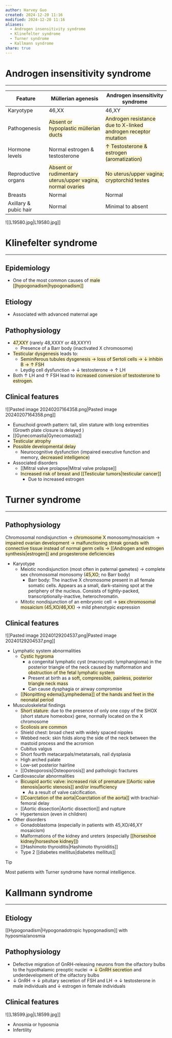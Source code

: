 ```yaml
---
author: Harvey Guo
created: 2024-12-20 11:16
modified: 2024-12-20 11:16
aliases:
  - Androgen insensitivity syndrome
  - Klinefelter syndrome
  - Turner syndrome
  - Kallmann syndrome
share: true
---
```

# Androgen insensitivity syndrome
---

| Feature               | Müllerian agenesis                                                                                               | Androgen insensitivity syndrome                                                                                       |
| --------------------- | ---------------------------------------------------------------------------------------------------------------- | --------------------------------------------------------------------------------------------------------------------- |
| Karyotype             | 46,XX                                                                                                            | 46,XY                                                                                                                 |
| Pathogenesis          | <span style="background:rgba(240, 200, 0, 0.2)">Absent or hypoplastic müllerian ducts</span>                     | <span style="background:rgba(240, 200, 0, 0.2)">Androgen resistance due to X-linked androgen receptor mutation</span> |
| Hormone levels        | Normal estrogen & testosterone                                                                                   | <span style="background:rgba(240, 200, 0, 0.2)">↑ Testosterone & estrogen (aromatization)</span>                      |
| Reproductive organs   | <span style="background:rgba(240, 200, 0, 0.2)">Absent or rudimentary uterus/upper vagina, normal ovaries</span> | <span style="background:rgba(240, 200, 0, 0.2)">No uterus/upper vagina; cryptorchid testes</span>                     |
| Breasts               | Normal                                                                                                           | Normal                                                                                                                |
| Axillary & pubic hair | Normal                                                                                                           | Minimal to absent                                                                                                     |

![[L19580.jpg|L19580.jpg]]

# Klinefelter syndrome
---
## Epidemiology
- One of the most common causes of <span style="background:rgba(240, 200, 0, 0.2)">male [[hypogonadism|hypogonadism]]</span>

## Etiology
- Associated with advanced maternal age

## Pathophysiology
- <span style="background:rgba(240, 200, 0, 0.2)">47,XXY</span> (rarely 48,XXXY or 48,XXYY)
	- Presence of a Barr body (inactivated X chromosome)
- <span style="background:rgba(240, 200, 0, 0.2)">Testicular dysgenesis</span> leads to:
	- <span style="background:rgba(240, 200, 0, 0.2)">Seminiferous tubules dysgenesis → loss of Sertoli cells → ↓ inhibin B → ↑ FSH</span>
	- Leydig cell dysfunction → ↓ testosterone → ↑ LH
- Both ↑ LH and ↑ FSH lead to <span style="background:rgba(240, 200, 0, 0.2)">increased conversion of testosterone to estrogen.</span>

## Clinical features
![[Pasted image 20240207164358.png|Pasted image 20240207164358.png]]
- Eunuchoid growth pattern: tall, slim stature with long extremities (Growth plate closure is delayed )
- [[Gynecomastia|Gynecomastia]]
- <span style="background:rgba(240, 200, 0, 0.2)">Testicular atrophy</span>
- <span style="background:rgba(240, 200, 0, 0.2)">Possible developmental delay</span>
	- Neurocognitive dysfunction (impaired executive function and memory, <span style="background:rgba(240, 200, 0, 0.2)">decreased intelligence</span>) 
- Associated disorders
	- [[Mitral valve prolapse|Mitral valve prolapse]]
	- <span style="background:rgba(240, 200, 0, 0.2)">Increased risk of breast and [[Testicular tumors|testicular cancer]]</span>
		- Due to increased estrogen

# Turner syndrome
---
## Pathophysiology
 Chromosomal nondisjunction → <span style="background:rgba(240, 200, 0, 0.2)">chromosome X</span> monosomy/mosaicism → <span style="background:rgba(240, 200, 0, 0.2)">impaired ovarian development → malfunctioning streak gonads with connective tissue instead of normal germ cells → [[Androgen and estrogen synthesis|estrogen]] and progesterone deficiencies</span>
- Karyotype
	- Meiotic nondisjunction (most often in paternal gametes) → complete sex chromosomal monosomy (<span style="background:rgba(240, 200, 0, 0.2)">45,XO</span>; no Barr body)
		- Barr body: The inactive X chromosome present in all female somatic cells. Appears as a small, dark-staining spot at the periphery of the nucleus. Consists of tightly-packed, transcriptionally-inactive, heterochromatin.
	- Mitotic nondisjunction of an embryonic cell → <span style="background:rgba(240, 200, 0, 0.2)">sex chromosomal mosaicism (45,XO/46,XX)</span> → mild phenotypic expression

## Clinical features
![[Pasted image 20240129204537.png|Pasted image 20240129204537.png]]
- Lymphatic system abnormalities
	- <span style="background:rgba(240, 200, 0, 0.2)">Cystic hygroma</span>
		- a congenital lymphatic cyst (macrocystic lymphangioma) in the posterior triangle of the neck caused by malformation and <span style="background:rgba(240, 200, 0, 0.2)">obstruction of the fetal lymphatic system</span>
		- Present at birth as a <span style="background:rgba(240, 200, 0, 0.2)">soft, compressible, painless, posterior triangle neck mass </span>
		- Can cause dysphagia or airway compromise
	- <span style="background:rgba(240, 200, 0, 0.2)">[[Nonpitting edema|Lymphedema]] of the hands and feet in the neonatal period</span>
- Musculoskeletal findings
	- <span style="background:rgba(240, 200, 0, 0.2)">Short stature</span>: due to the presence of only one copy of the SHOX (short stature homeobox) gene, normally located on the X chromosome 
	- <span style="background:rgba(240, 200, 0, 0.2)">Scoliosis are common</span>
	- Shield chest: broad chest with widely spaced nipples
	- Webbed neck: skin folds along the side of the neck between the mastoid process and the acromion 
	- Cubitus valgus
	- Short fourth metacarpals/metatarsals, nail dysplasia
	- High arched palate
	- Low-set posterior hairline
	- [[Osteoporosis|Osteoporosis]] and pathologic fractures 
- Cardiovascular abnormalities
	- <span style="background:rgba(240, 200, 0, 0.2)">Bicuspid aortic valve: increased risk of premature [[Aortic valve stenosis|aortic stenosis]] and/or insufficiency </span>
		- As a result of valve calcification.
	- <span style="background:rgba(240, 200, 0, 0.2)">[[Coarctation of the aorta|Coarctation of the aorta]]</span> with brachial-femoral delay
	- [[Aortic dissection|Aortic dissection]] and rupture 
	- Hypertension (even in children) 
- Other disorders
	- Gonadoblastoma (especially in patients with 45,XO/46,XY mosaicism)
	- Malformations of the kidney and ureters (especially <span style="background:rgba(240, 200, 0, 0.2)">[[horseshoe kidney|horseshoe kidney]]</span>)
	- [[Hashimoto thyroiditis|Hashimoto thyroiditis]]
	- Type 2 [[diabetes mellitus|diabetes mellitus]]

>[!Tip]
>Most patients with Turner syndrome have normal intelligence.

# Kallmann syndrome
---
## Etiology
[[Hypogonadism|Hypogonadotropic hypogonadism]] with hyposmia/anosmia

## Pathophysiology
- Defective migration of GnRH-releasing neurons from the olfactory bulbs to the hypothalamic preoptic nuclei → <span style="background:rgba(240, 200, 0, 0.2)">↓ GnRH secretion</span> and underdevelopment of the olfactory bulbs
- ↓ GnRH → ↓ pituitary secretion of FSH and LH → ↓ testosterone in male individuals and ↓ estrogen in female individuals

## Clinical features
![[L18599.jpg|L18599.jpg]]
- Anosmia or hyposmia
- Infertility